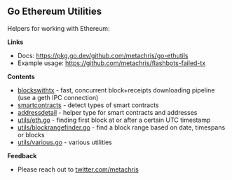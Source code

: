 ## Go Ethereum Utilities

Helpers for working with Ethereum:

**Links**

* Docs: https://pkg.go.dev/github.com/metachris/go-ethutils
* Example usage: https://github.com/metachris/flashbots-failed-tx

**Contents**

* [blockswithtx](https://github.com/metachris/go-ethutils/blob/master/blockswithtx/main.go) - fast, concurrent block+receipts downloading pipeline (use a geth IPC connection)
* [smartcontracts](https://github.com/metachris/go-ethutils/blob/master/smartcontracts) - detect types of smart contracts
* [addressdetail](https://github.com/metachris/go-ethutils/blob/master/addressdetail) - helper type for smart contracts and addresses
* [utils/eth.go](https://github.com/metachris/go-ethutils/blob/master/utils/eth.go) - finding first block at or after a certain UTC timestamp
* [utils/blockrangefinder.go](https://github.com/metachris/go-ethutils/blob/master/utils/blockrangefinder.go) - find a block range based on date, timespans or blocks
* [utils/various.go](https://github.com/metachris/go-ethutils/blob/master/utils/various.go) - various utilities

**Feedback**

* Please reach out to [twitter.com/metachris](https://twitter.com/metachris)
